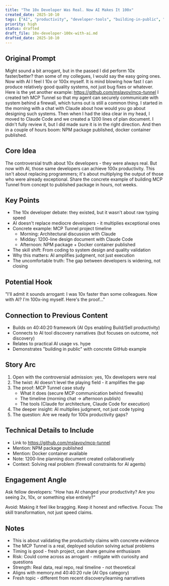 ```yaml
---
title: "The 10x Developer Was Real. Now AI Makes It 100x"
created_date: 2025-10-10
tags: ["AI", "productivity", "developer-tools", "building-in-public", "open-source"]
priority: high
status: drafted
draft_file: 10x-developer-100x-with-ai.md
drafted_date: 2025-10-10
---
```


## Original Prompt
Might sound a bit arrogant, but in the passed I did perform 10x faster/better? than some of my collegues, I would say the easy going ones. Now with AI I feel I 10x or 100x myself. It is mind blowing how fast I can produce relatively good quality systems, not just bug fixes or whatever. Here is the yet another example: https://github.com/mslavov/mcp-tunnel I created teh MCP Tunnel so that my agent can securely communicate with system behind a firewall, which turns out is still a common thing. I started in the morning with a chat with Claude about how would you go about designing such systems. Then when I had the idea clear in my head, I moved to Claude Code and we created a 1200 lines of plan document. I didn't fully review it, but I did made sure it is in the right direction. And then in a couple of hours boom: NPM package published, docker container published.

## Core Idea
The controversial truth about 10x developers - they were always real. But now with AI, those same developers can achieve 100x productivity. This isn't about replacing programmers; it's about multiplying the output of those who were already exceptional. Share the concrete example of building MCP Tunnel from concept to published package in hours, not weeks.

## Key Points
- The 10x developer debate: they existed, but it wasn't about raw typing speed
- AI doesn't replace mediocre developers - it multiplies exceptional ones
- Concrete example: MCP Tunnel project timeline
  - Morning: Architectural discussion with Claude
  - Midday: 1200-line design document with Claude Code
  - Afternoon: NPM package + Docker container published
- The skill shift: From coding to system design and quality validation
- Why this matters: AI amplifies judgment, not just execution
- The uncomfortable truth: The gap between developers is widening, not closing

## Potential Hook
"I'll admit it sounds arrogant: I was 10x faster than some colleagues. Now with AI? I'm 100x-ing myself. Here's the proof..."

## Connection to Previous Content
- Builds on 40:40:20 framework (AI Ops enabling Build/Sell productivity)
- Connects to AI tool discovery narratives (but focuses on outcome, not discovery)
- Relates to practical AI usage vs. hype
- Demonstrates "building in public" with concrete GitHub example

## Story Arc
1. Open with the controversial admission: yes, 10x developers were real
2. The twist: AI doesn't level the playing field - it amplifies the gap
3. The proof: MCP Tunnel case study
   - What it does (secure MCP communication behind firewalls)
   - The timeline (morning chat → afternoon publish)
   - The tools (Claude for architecture, Claude Code for execution)
4. The deeper insight: AI multiplies judgment, not just code typing
5. The question: Are we ready for 100x productivity gaps?

## Technical Details to Include
- Link to https://github.com/mslavov/mcp-tunnel
- Mention: NPM package published
- Mention: Docker container available
- Note: 1200-line planning document created collaboratively
- Context: Solving real problem (firewall constraints for AI agents)

## Engagement Angle
Ask fellow developers: "How has AI changed your productivity? Are you seeing 2x, 10x, or something else entirely?"

Avoid: Making it feel like bragging. Keep it honest and reflective.
Focus: The skill transformation, not just speed claims.

## Notes
- This is about validating the productivity claims with concrete evidence
- The MCP Tunnel is a real, deployed solution solving actual problems
- Timing is good - fresh project, can share genuine enthusiasm
- Risk: Could come across as arrogant - mitigate with curiosity and questions
- Strength: Real data, real repo, real timeline - not theoretical
- Aligns with memory.md 40:40:20 rule (AI Ops category)
- Fresh topic - different from recent discovery/learning narratives

